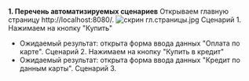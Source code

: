 **1. Перечень автоматизируемых сценариев**
Открываем главную страницу http://localhost:8080/.
![скрин гл.страницы.jpg](..%2F..%2F..%2F..%2FDownloads%2F%F1%EA%F0%E8%ED%20%E3%EB.%F1%F2%F0%E0%ED%E8%F6%FB.jpg)
Сценарий 1. Нажимаем на кнопку "Купить"
- Ожидаемый результат: открыта форма ввода данных "Оплата по карте".
Сценарий 2. Нажимаем на кнопку "Купить в кредит"
- Ожидаемый результат: открыта форма ввода данных "Кредит по данным карты".
Сценарий 3. 